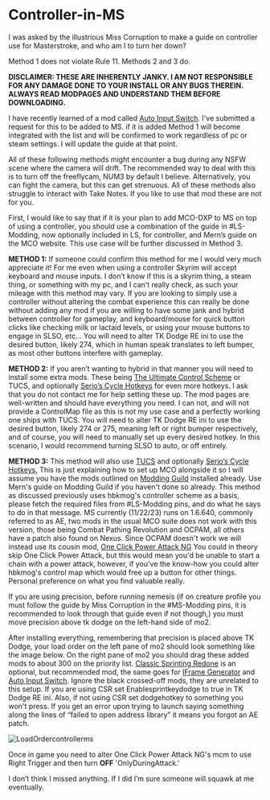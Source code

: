 # Controller-in-MS
I was asked by the illustrious Miss Corruption to make a guide on controller use for Masterstroke, and who am I to turn her down?

Method 1 does not violate Rule 11. Methods 2 and 3 do.

**DISCLAIMER: THESE ARE INHERENTLY JANKY. I AM NOT RESPONSIBLE FOR ANY DAMAGE DONE TO YOUR INSTALL OR ANY BUGS THEREIN. ALWAYS READ MODPAGES AND UNDERSTAND THEM BEFORE DOWNLOADING.**

I have recently learned of a mod called [Auto Input Switch](https://www.nexusmods.com/skyrimspecialedition/mods/54309?tab=description). I've submitted a request for this to be added to MS. if it is added Method 1 will become integrated with the list and will be confirmed to work regardless of pc or steam settings. I will update the guide at that point.

All of these following methods might encounter a bug during any NSFW scene where the camera will drift. The recommended way to deal with this is to turn off the freeflycam, NUM3 by default I believe. Alternatively, you can fight the camera, but this can get strenuous. All of these methods also struggle to interact with Take Notes. If you like to use that mod these are not for you.

First, I would like to say that if it is your plan to add MCO-DXP to MS on top of using a controller, you should use a combination of the guide in #LS-Modding, now optionally included in LS, for controller, and Mern’s guide on the MCO website. This use case will be further discussed in Method 3. 

**METHOD 1:** If someone could confirm this method for me I would very much appreciate it! For me even when using a controller Skyrim will accept keyboard and mouse inputs. I don’t know if this is a skyrim thing, a steam thing, or something with my pc, and I can’t really check, as such your mileage with this method may vary. If you are looking to simply use a controller without altering the combat experience this can really be done without adding any mod if you are willing to have some jank and hybrid between controller for gameplay, and keyboard/mouse for quick button clicks like checking milk or lactaid levels, or using your mouse buttons to engage in SLSO, etc… You will need to alter TK Dodge RE ini to use the desired button, likely 274, which in human speak translates to left bumper, as most other buttons interfere with gameplay.

**METHOD 2:** If you aren’t wanting to hybrid in that manner you will need to install some extra mods. These being [The Ultimate Control Scheme](https://www.nexusmods.com/skyrimspecialedition/mods/29381) or TUCS, and optionally [Serio’s Cycle Hotkeys](https://www.nexusmods.com/skyrimspecialedition/mods/27184) for even more hotkeys. I ask that you do not contact me for help setting these up. The mod pages are well-written and should have everything you need. I can not, and will not provide a ControlMap file as this is not my use case and a perfectly working one ships with TUCS. You will need to alter TK Dodge RE ini to use the desired button, likely 274 or 275, meaning left or right bumper respectively, and of course, you will need to manually set up every desired hotkey. In this scenario, I would recommend turning SLSO to auto, or off entirely.

**METHOD 3:** This method will also use [TUCS](https://www.nexusmods.com/skyrimspecialedition/mods/29381) and optionally [Serio’s Cycle Hotkeys](https://www.nexusmods.com/skyrimspecialedition/mods/27184), This is just explaining how to set up MCO alongside it so I will assume you have the mods outlined on [Modding Guild](https://modding-guild.com/mod/attack-mcodxp/) installed already. Use Mern's guide on Modding Guild if you haven't done so already. This method as discussed previously uses hbkmog's controller scheme as a basis, please fetch the required files from #LS-Modding pins, and do what he says to do in that message. 
MS currently (11/22/23) runs on 1.6.640, commonly referred to as AE, two mods in the usual MCO suite does not work with this version, those being Combat Pathing Revolution and OCPAM, all others have a patch also found on Nexus. 
Since OCPAM doesn't work we will instead use its cousin mod, [One Click Power Attack NG](https://www.nexusmods.com/skyrimspecialedition/mods/60878)
 You could in theory skip One Click Power Attack, but this would mean you'd be unable to start a chain with a power attack, however, if you've the know-how you could alter hbkmog's control map which would free up a button for other things. Personal preference on what you find valuable really.

If you are using precision, before running nemesis (if on creature profile you must follow the guide by Miss Corruption in the #MS-Modding pins, it is recommended to look through that guide even if not though,) you must move precision above tk dodge on the left-hand side of mo2. 

After installing everything, remembering that precision is placed above TK Dodge, your load order on the left pane of mo2 should look something like the image below. On the right pane of mo2 you should drag these added mods to about 300 on the priority list. [Classic Sprinting Redone](https://www.nexusmods.com/skyrimspecialedition/mods/20166) is an optional, but recommended mod, the same goes for [IFrame Generator](https://www.nexusmods.com/skyrimspecialedition/mods/82737?tab=description) and [Auto Input Switch](https://www.nexusmods.com/skyrimspecialedition/mods/54309?tab=description). Ignore the black crossed-off mods, they are unrelated to this setup. If you are using CSR set Enablesprintkeydodge to true in TK Dodge RE ini. Also, if not using CSR set dodgehotkey to something you won't press. If you get an error upon trying to launch saying something along the lines of “failed to open address library” it means you forgot an AE patch. 

![LoadOrdercontrollerms](https://github.com/Turtman69/Controller-in-MS/assets/151793140/46192f6b-706b-44a6-9abc-7949c3ef0ac5)

Once in game you need to alter One Click Power Attack NG's mcm to use Right Trigger and then turn **OFF** 'OnlyDuringAttack.' 

I don’t think I missed anything. If I did I’m sure someone will squawk at me eventually.




